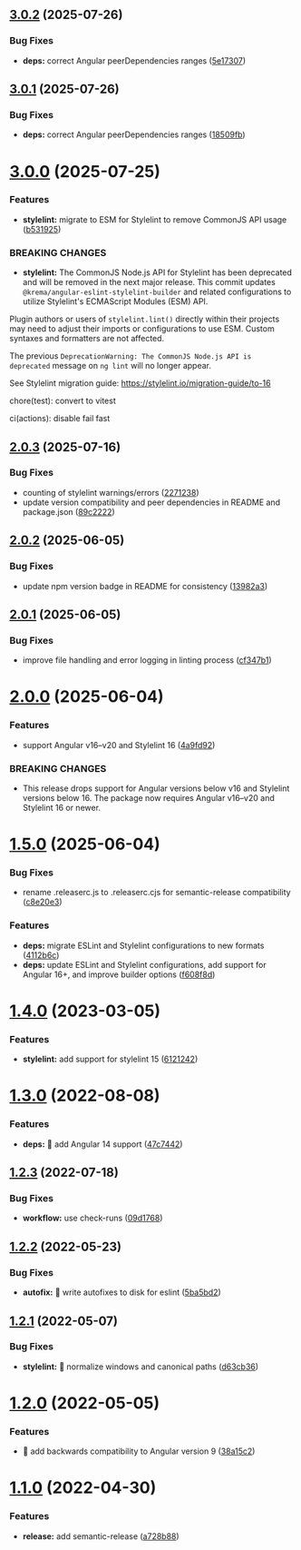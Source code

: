 ## [3.0.2](https://github.com/krema/angular-eslint-stylelint-builder/compare/v3.0.1...v3.0.2) (2025-07-26)


### Bug Fixes

* **deps:** correct Angular peerDependencies ranges ([5e17307](https://github.com/krema/angular-eslint-stylelint-builder/commit/5e17307a6dd6757c9a207d7d0c754686f339cce0))

## [3.0.1](https://github.com/krema/angular-eslint-stylelint-builder/compare/v3.0.0...v3.0.1) (2025-07-26)


### Bug Fixes

* **deps:** correct Angular peerDependencies ranges ([18509fb](https://github.com/krema/angular-eslint-stylelint-builder/commit/18509fbb1b35b2e7fd36cc3e8032fa2e1715c404))

# [3.0.0](https://github.com/krema/angular-eslint-stylelint-builder/compare/v2.0.3...v3.0.0) (2025-07-25)


### Features

* **stylelint:** migrate to ESM for Stylelint to remove CommonJS API usage ([b531925](https://github.com/krema/angular-eslint-stylelint-builder/commit/b5319254e6404369ad260113df017353baeec6c7))


### BREAKING CHANGES

* **stylelint:** The CommonJS Node.js API for Stylelint has been deprecated and will be removed in the next major release. This commit updates `@krema/angular-eslint-stylelint-builder` and related configurations to utilize Stylelint's ECMAScript Modules (ESM) API.

Plugin authors or users of `stylelint.lint()` directly within their projects may need to adjust their imports or configurations to use ESM. Custom syntaxes and formatters are not affected.

The previous `DeprecationWarning: The CommonJS Node.js API is deprecated` message on `ng lint` will no longer appear.

See Stylelint migration guide: https://stylelint.io/migration-guide/to-16

chore(test): convert to vitest

ci(actions): disable fail fast

## [2.0.3](https://github.com/krema/angular-eslint-stylelint-builder/compare/v2.0.2...v2.0.3) (2025-07-16)


### Bug Fixes

* counting of stylelint warnings/errors ([2271238](https://github.com/krema/angular-eslint-stylelint-builder/commit/227123865b5e2e9ddbfa44c84ae4ee11fbefd562))
* update version compatibility and peer dependencies in README and package.json ([89c2222](https://github.com/krema/angular-eslint-stylelint-builder/commit/89c222283adbe31844a08147709e345bb721e0b4))

## [2.0.2](https://github.com/krema/angular-eslint-stylelint-builder/compare/v2.0.1...v2.0.2) (2025-06-05)


### Bug Fixes

* update npm version badge in README for consistency ([13982a3](https://github.com/krema/angular-eslint-stylelint-builder/commit/13982a3febbca22d6d5a1a3469d4bec9cc6d2796))

## [2.0.1](https://github.com/krema/angular-eslint-stylelint-builder/compare/v2.0.0...v2.0.1) (2025-06-05)


### Bug Fixes

* improve file handling and error logging in linting process ([cf347b1](https://github.com/krema/angular-eslint-stylelint-builder/commit/cf347b13de971f758d6517dec0ed464c12d606f6))

# [2.0.0](https://github.com/krema/angular-eslint-stylelint-builder/compare/v1.5.0...v2.0.0) (2025-06-04)


### Features

* support Angular v16–v20 and Stylelint 16 ([4a9fd92](https://github.com/krema/angular-eslint-stylelint-builder/commit/4a9fd92dcd719068405684d64c93b37cf4143e66))


### BREAKING CHANGES

* This release drops support for Angular versions below v16 and Stylelint versions below 16. The package now requires Angular v16–v20 and Stylelint 16 or newer.

# [1.5.0](https://github.com/krema/angular-eslint-stylelint-builder/compare/v1.4.0...v1.5.0) (2025-06-04)


### Bug Fixes

* rename .releaserc.js to .releaserc.cjs for semantic-release compatibility ([c8e20e3](https://github.com/krema/angular-eslint-stylelint-builder/commit/c8e20e36d69112075d889be815b16c5059e18345))


### Features

* **deps:** migrate ESLint and Stylelint configurations to new formats ([4112b6c](https://github.com/krema/angular-eslint-stylelint-builder/commit/4112b6c43cefdfe749e3a1fc2080e7b69d1905a5))
* **deps:** update ESLint and Stylelint configurations, add support for Angular 16+, and improve builder options ([f608f8d](https://github.com/krema/angular-eslint-stylelint-builder/commit/f608f8d7cce78fe9a8054439cef1947c8885c5d5))

# [1.4.0](https://github.com/krema/angular-eslint-stylelint-builder/compare/v1.3.0...v1.4.0) (2023-03-05)


### Features

* **stylelint:** add support for stylelint 15 ([6121242](https://github.com/krema/angular-eslint-stylelint-builder/commit/6121242050b7438644120285a7f2ee55272be27a))

# [1.3.0](https://github.com/krema/angular-eslint-stylelint-builder/compare/v1.2.3...v1.3.0) (2022-08-08)


### Features

* **deps:** 👷 add Angular 14 support ([47c7442](https://github.com/krema/angular-eslint-stylelint-builder/commit/47c74424f2ca713988acca54cd83973adc5b4eac))

## [1.2.3](https://github.com/krema/angular-eslint-stylelint-builder/compare/v1.2.2...v1.2.3) (2022-07-18)


### Bug Fixes

* **workflow:** use check-runs ([09d1768](https://github.com/krema/angular-eslint-stylelint-builder/commit/09d1768f860dad81f0071255f35bd49b9b41291b))

## [1.2.2](https://github.com/krema/angular-eslint-stylelint-builder/compare/v1.2.1...v1.2.2) (2022-05-23)


### Bug Fixes

* **autofix:** 🐛  write autofixes to disk for eslint ([5ba5bd2](https://github.com/krema/angular-eslint-stylelint-builder/commit/5ba5bd2202805b711e67e0bdbf2ee54136bfb372))

## [1.2.1](https://github.com/krema/angular-eslint-stylelint-builder/compare/v1.2.0...v1.2.1) (2022-05-07)


### Bug Fixes

* **stylelint:** 🐛 normalize windows and canonical paths ([d63cb36](https://github.com/krema/angular-eslint-stylelint-builder/commit/d63cb3676e940d2c80aa05f92fd901880be3a891))

# [1.2.0](https://github.com/krema/angular-eslint-stylelint-builder/compare/v1.1.0...v1.2.0) (2022-05-05)


### Features

* 📌  add backwards compatibility to Angular version 9 ([38a15c2](https://github.com/krema/angular-eslint-stylelint-builder/commit/38a15c2e7a54dfc246dc85fa298ba8f6794aedb2))

# [1.1.0](https://github.com/krema/angular-eslint-stylelint-builder/compare/v1.0.1...v1.1.0) (2022-04-30)


### Features

* **release:** add semantic-release ([a728b88](https://github.com/krema/angular-eslint-stylelint-builder/commit/a728b886dd591d9a01af70bdc828076af7993d7f))
